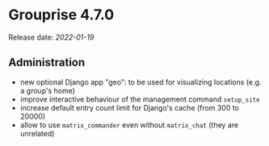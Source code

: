 # Grouprise 4.7.0

Release date: *2022-01-19*

## Administration

* new optional Django app "geo": to be used for visualizing locations (e.g. a group's home)
* improve interactive behaviour of the management command `setup_site`
* increase default entry count limit for Django's cache (from 300 to 20000)
* allow to use `matrix_commander` even without `matrix_chat` (they are unrelated)
